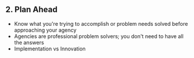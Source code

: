 ## 2. Plan Ahead

* Know what you're trying to accomplish or problem needs solved before approaching your agency
* Agencies are professional problem solvers; you don't need to have all the answers <!-- .element: class="fragment" -->
* Implementation vs Innovation <!-- .element: class="fragment" -->
